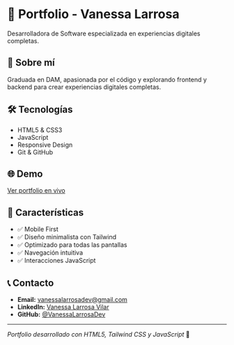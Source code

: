 # 💼 Portfolio - Vanessa Larrosa

Desarrolladora de Software especializada en experiencias digitales completas.

## 🚀 Sobre mí
Graduada en DAM, apasionada por el código y explorando frontend y backend para crear experiencias digitales completas.

## 🛠️ Tecnologías
- HTML5 & CSS3
- JavaScript
- Responsive Design
- Git & GitHub

## 🌐 Demo
[Ver portfolio en vivo](https://vanessalarrasadev.github.io/VanessaLarrosaDev/)

## 📱 Características
- ✅ Mobile First
- ✅ Diseño minimalista con Tailwind
- ✅ Optimizado para todas las pantallas
- ✅ Navegación intuitiva
- ✅ Interacciones JavaScript

## 📞 Contacto
- **Email:** vanessalarrosadev@gmail.com
- **LinkedIn:** [Vanessa Larrosa Vilar](https://www.linkedin.com/in/vanessa-larrosa-vilar/)
- **GitHub:** [@VanessaLarrosaDev](https://github.com/VanessaLarrosaDev)

---
*Portfolio desarrollado con HTML5, Tailwind CSS y JavaScript* 🚀
